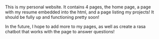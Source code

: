This is my personal website. It contains 4 pages, the home page, a page with my resume embedded into the html, and a page listing my projects! It should be fully up and functioning pretty soon!

In the future, I hope to add more to my pages, as well as create a rasa chatbot that works with the page to answer questions!
